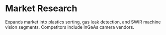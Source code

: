 # Market Research

Expands market into plastics sorting, gas leak detection, and SWIR machine vision segments. Competitors include InGaAs camera vendors.
